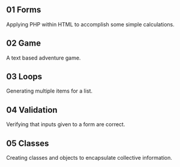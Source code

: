 ## 01 Forms

Applying PHP within HTML to accomplish some simple calculations.

## 02 Game

A text based adventure game.

## 03 Loops

Generating multiple items for a list.

## 04 Validation

Verifying that inputs given to a form are correct.

## 05 Classes

Creating classes and objects to encapsulate collective information.
